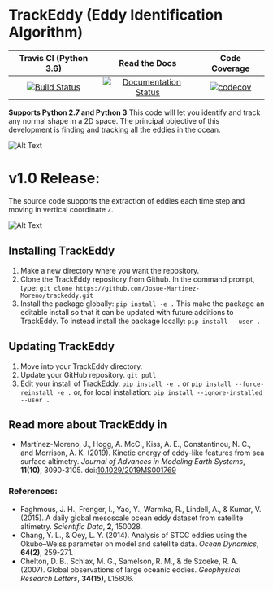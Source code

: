 # TrackEddy (Eddy Identification Algorithm)


| Travis CI (Python 3.6) | Read the Docs | Code Coverage |
|:----------------------:|:-------------:|:-------------:|
| [![Build Status](https://travis-ci.org/josuemtzmo/trackeddy.svg?branch=develop)](https://travis-ci.org/josuemtzmo/trackeddy) | [![Documentation Status](https://readthedocs.org/projects/trackeddy/badge/?version=latest)](http://trackeddy.readthedocs.io/en/latest/?badge=latest) | [![codecov](https://codecov.io/gh/josuemtzmo/trackeddy/branch/develop/graph/badge.svg)](https://codecov.io/gh/josuemtzmo/trackeddy) |


**Supports Python 2.7 and Python 3**
This code will let you identify and track any normal shape in a 2D space. The principal objective of this development is finding and tracking all the eddies in the ocean. 

![Alt Text](https://github.com/Josue-Martinez-Moreno/trackeddy/blob/master/output/eddyn_13.gif "Eddy trajectory in the Souther Ocean")

# v1.0 Release:
The source code supports the extraction of eddies each time step and moving in vertical coordinate `Z`.

![Alt Text](https://github.com/Josue-Martinez-Moreno/trackeddy/blob/develop/output/eke.png "Decomposition of the Kinetic energy in the Southern Ocean [Data provided by Adele Morrison].")

## Installing TrackEddy

1. Make a new directory where you want the repository.
1. Clone the TrackEddy repository from Github. In the command prompt, type:
`git clone https://github.com/Josue-Martinez-Moreno/trackeddy.git`
1. Install the package globally:
`pip install -e .`
This make the package an editable install so that it can be updated with future additions to TrackEddy. To instead install the package locally:
`pip install --user .`


## Updating TrackEddy

1. Move into your TrackEddy directory.
1. Update your GitHub repository.
`git pull`
1. Edit your install of TrackEddy.
`pip install -e .` 
or
`pip install --force-reinstall -e .`
or, for local installation: 
`pip install --ignore-installed --user .`


## Read more about TrackEddy in

* Martínez-Moreno, J., Hogg, A. McC., Kiss, A. E., Constantinou, N. C., and Morrison, A. K. (2019). Kinetic energy of eddy-like features from sea surface altimetry. *Journal of Advances in Modeling Earth Systems*, **11(10)**, 3090-3105. doi:[10.1029/2019MS001769](https://doi.org/10.1029/2019MS001769) 


### References:
* Faghmous, J. H., Frenger, I., Yao, Y., Warmka, R., Lindell, A., & Kumar, V. (2015). A daily global mesoscale ocean eddy dataset from satellite altimetry. *Scientific Data*, **2**, 150028.
* Chang, Y. L., & Oey, L. Y. (2014). Analysis of STCC eddies using the Okubo–Weiss parameter on model and satellite data. *Ocean Dynamics*, **64(2)**, 259-271.
* Chelton, D. B., Schlax, M. G., Samelson, R. M., & de Szoeke, R. A. (2007). Global observations of large oceanic eddies. *Geophysical Research Letters*, **34(15)**, L15606.
